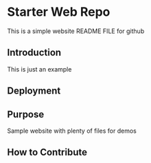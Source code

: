 # Starter Web Repo

This is a simple website README FILE for github

## Introduction

This is just an example

## Deployment

## Purpose

Sample website with plenty of files for demos

## How to Contribute